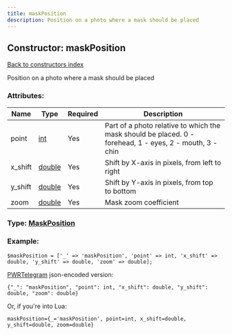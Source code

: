 ```yaml
---
title: maskPosition
description: Position on a photo where a mask should be placed
---
```

## Constructor: maskPosition  
[Back to constructors index](index.md)



Position on a photo where a mask should be placed

### Attributes:

| Name     |    Type       | Required | Description |
|----------|---------------|----------|-------------|
|point|[int](../types/int.md) | Yes|Part of a photo relative to which the mask should be placed. 0 - forehead, 1 - eyes, 2 - mouth, 3 - chin|
|x\_shift|[double](../types/double.md) | Yes|Shift by X-axis in pixels, from left to right|
|y\_shift|[double](../types/double.md) | Yes|Shift by Y-axis in pixels, from top to bottom|
|zoom|[double](../types/double.md) | Yes|Mask zoom coefficient|



### Type: [MaskPosition](../types/MaskPosition.md)


### Example:

```
$maskPosition = ['_' => 'maskPosition', 'point' => int, 'x_shift' => double, 'y_shift' => double, 'zoom' => double];
```  

[PWRTelegram](https://pwrtelegram.xyz) json-encoded version:

```
{"_": "maskPosition", "point": int, "x_shift": double, "y_shift": double, "zoom": double}
```


Or, if you're into Lua:  


```
maskPosition={_='maskPosition', point=int, x_shift=double, y_shift=double, zoom=double}

```


